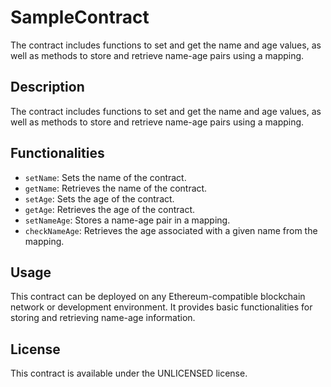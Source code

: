 # SampleContract
The contract includes functions to set and get the name and age values, as well as methods to store and retrieve name-age pairs using a mapping.

## Description

The contract includes functions to set and get the name and age values, as well as methods to store and retrieve name-age pairs using a mapping.

## Functionalities

- `setName`: Sets the name of the contract.
- `getName`: Retrieves the name of the contract.
- `setAge`: Sets the age of the contract.
- `getAge`: Retrieves the age of the contract.
- `setNameAge`: Stores a name-age pair in a mapping.
- `checkNameAge`: Retrieves the age associated with a given name from the mapping.

## Usage

This contract can be deployed on any Ethereum-compatible blockchain network or development environment. It provides basic functionalities for storing and retrieving name-age information.

## License

This contract is available under the UNLICENSED license.
